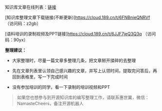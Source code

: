 知识库文章在线列表：[链接](https://shimo.im/sheets/HVqTrHvj8hWPwRwy/MODOC/ )

[知识库整理文章下载链接(不断更新)]https://cloud.189.cn/t/6FNBnieQNRVf （访问码：z2gb）

[语料培训的录制视频及PPT链接]https://cloud.189.cn/t/6JJF7jeQ3Q3q （访问码：90yx）

**整理建议：**

- 大家整理时，尽量一篇文章多整理几条，把文章掰开揉碎的去整理

- 先在文章列表里认领自己感兴趣的文章，并写上认领时间，提取完问答后，再回到表格里，写一下完成时间

- 没有参加培训的同学，看一下录制的培训视频和PPT

> 如果您也想参与到开源知识库的编写整理工作，请联系惠世冀，微信：NamasteCheers，备注开源机器人
